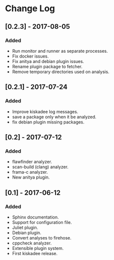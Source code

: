 # Change Log
## [0.2.3] - 2017-08-05
### Added
- Run monitor and runner as separate processes.
- Fix docker issues.
- Fix anitya and debian plugin issues.
- Rename plugin package to fetcher.
- Remove temporary directories used on analysis.

## [0.2.1] - 2017-07-24
### Added
- Improve kiskadee log messages.
- save a package only when it be analyzed.
- fix debian plugin missing packages.

## [0.2] - 2017-07-12
### Added
- flawfinder analyzer.
- scan-build (clang) analyzer.
- frama-c analyzer.
- New anitya plugin.

## [0.1] - 2017-06-12
### Added
- Sphinx documentation.
- Support for configuration file.
- Juliet plugin.
- Debian plugin.
- Convert analyses to firehose.
- cppcheck analyzer.
- Extensible plugin system.
- First kiskadee release.
